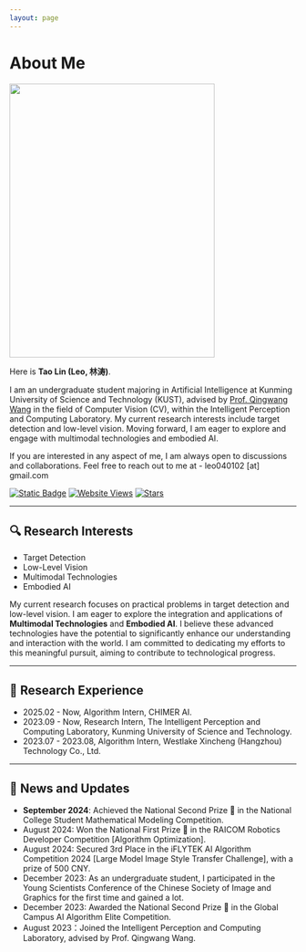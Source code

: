 ```yaml
---
layout: page
---
```


# About Me

<img src="https://lintao.online/zhengmian.jpg" class="floatpic" width="360" height="480">

Here is **Tao Lin (Leo, 林涛)**.

I am an undergraduate student majoring in Artificial Intelligence at Kunming University of Science and Technology (KUST), advised by [Prof. Qingwang Wang](https://xzy.kust.edu.cn/info/1127/2815.htm) in the field of Computer Vision (CV), within the Intelligent Perception and Computing Laboratory. My current research interests include target detection and low-level vision. Moving forward, I am eager to explore and engage with multimodal technologies and embodied AI.

If you are interested in any aspect of me, I am always open to discussions and collaborations. Feel free to reach out to me at - leo040102 [at] gmail.com

[![Static Badge](https://img.shields.io/badge/Just%20contact%20me-WeChat-green?labelColor=gray)](https://123pyLeo.github.io/images/my_wechat.jpg) [![Website Views](https://hits.seeyoufarm.com/api/count/incr/badge.svg?url=https%3A%2F%2Flintao.online&count_bg=%233DA6C8&title_bg=%23555555&icon=&icon_color=%23E7E7E7&title=Website%20Views&edge_flat=false)](https://hits.seeyoufarm.com)  [![Stars](https://img.shields.io/github/stars/123pyLeo?style=social)](https://github.com/123pyLeo) 

---

## 🔍 Research Interests

- Target Detection
- Low-Level Vision
- Multimodal Technologies
- Embodied AI

My current research focuses on practical problems in target detection and low-level vision. I am eager to explore the integration and applications of **Multimodal Technologies** and **Embodied AI**. I believe these advanced technologies have the potential to significantly enhance our understanding and interaction with the world. I am committed to dedicating my efforts to this meaningful pursuit, aiming to contribute to technological progress.

---

## 💼 Research Experience

- 2025.02 - Now, Algorithm Intern, CHIMER AI.
- 2023.09 - Now, Research Intern, The Intelligent Perception and Computing Laboratory, Kunming University of Science and Technology.
- 2023.07 - 2023.08, Algorithm Intern, Westlake Xincheng (Hangzhou) Technology Co., Ltd.

---

## 📰 News and Updates

- **September 2024**: Achieved the National Second Prize 🥈 in the National College Student Mathematical Modeling Competition.
- August 2024: Won the National First Prize 🥇 in the RAICOM Robotics Developer Competition [Algorithm Optimization].
- August 2024: Secured 3rd Place in the iFLYTEK AI Algorithm Competition 2024 [Large Model Image Style Transfer Challenge], with a prize of 500 CNY.
- December 2023: As an undergraduate student, I participated in the Young Scientists Conference of the Chinese Society of Image and Graphics for the first time and gained a lot.
- December 2023: Awarded the National Second Prize 🥈 in the Global Campus AI Algorithm Elite Competition.
- August 2023：Joined the Intelligent Perception and Computing Laboratory, advised by Prof. Qingwang Wang.
<br>

<!--
<blockquote class="twitter-tweet"><p lang="en" dir="ltr">Thrilled to be an AAAI-UC Scholar at <a href="https://twitter.com/hashtag/AAAI24?src=hash&amp;ref_src=twsrc%5Etfw">#AAAI24</a>, thanks to <a href="https://twitter.com/hashtag/AAAI?src=hash&amp;ref_src=twsrc%5Etfw">#AAAI</a> &amp; <a href="https://twitter.com/hashtag/GoogleExploreCSR?src=hash&amp;ref_src=twsrc%5Etfw">#GoogleExploreCSR</a> for the sponsorship. Grateful for the knowledge gained and new friendships formed.<br><br>Wonderful trip in Vancouver. Looking forward to staying connected with all.<a href="https://twitter.com/hashtag/AAAI24?src=hash&amp;ref_src=twsrc%5Etfw">#AAAI24</a> <a href="https://twitter.com/hashtag/Vancouver?src=hash&amp;ref_src=twsrc%5Etfw">#Vancouver</a> <a href="https://twitter.com/hashtag/GoogleExploreCSR?src=hash&amp;ref_src=twsrc%5Etfw">#GoogleExploreCSR</a> <a href="https://t.co/wUQUp8XlSM">pic.twitter.com/wUQUp8XlSM</a></p>&mdash; Hanlin CAI (seeking a PhD position 2025) (@lancecai2002) <a href="https://twitter.com/lancecai2002/status/1762210025173344260?ref_src=twsrc%5Etfw">February 26, 2024</a></blockquote> <script async src="https://platform.twitter.com/widgets.js" charset="utf-8"></script>

[![Follow](https://img.shields.io/github/followers/123pyLeo?style=social&label=Follow)](https://github.com/123pyLeo?tab=followers)
-->

